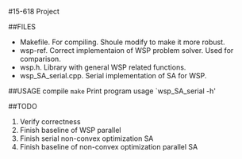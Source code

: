 #15-618 Project

##FILES
- Makefile. For compiling. Shoule modify to make it more robust.
- wsp-ref. Correct implementaion of WSP problem solver. Used for comparison.
- wsp.h. Library with general WSP related functions.
- wsp_SA_serial.cpp. Serial implementation of SA for WSP.

##USAGE
compile
`make`
Print program usage
`wsp_SA_serial -h'

##TODO
1. Verify correctness
2. Finish baseline of WSP parallel
3. Finish serial non-convex optimization SA
4. Finish baseline of non-convex optimization parallel SA

